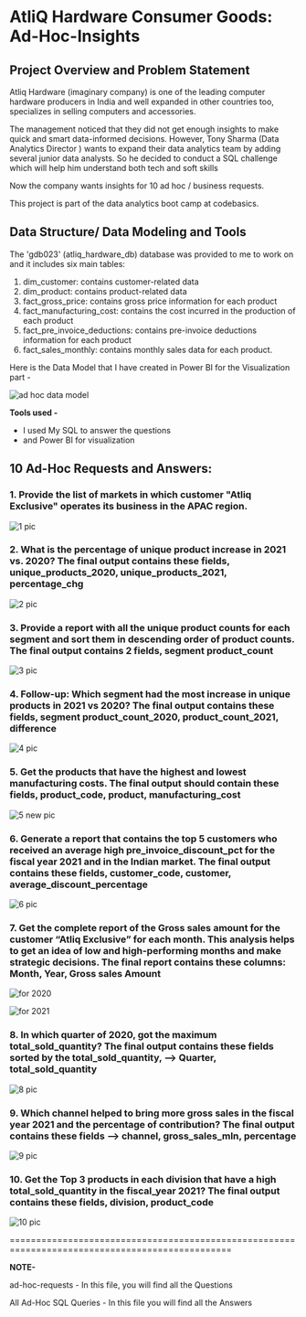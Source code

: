 # AtliQ Hardware Consumer Goods: Ad-Hoc-Insights

## Project Overview and Problem Statement

Atliq Hardware (imaginary company) is one of the leading computer hardware producers in India and well expanded in other countries too, specializes in selling computers and accessories.

The management noticed that they did not get enough insights to make quick and smart data-informed decisions. 
However, Tony Sharma (Data Analytics Director ) wants to expand their data analytics team by adding several junior data analysts. So he decided to conduct a SQL challenge which will help him understand both tech and soft skills

Now the company wants insights for 10 ad hoc / business requests.

This project is part of the data analytics boot camp at codebasics.

## Data Structure/ Data Modeling and Tools

The 'gdb023' (atliq_hardware_db) database was provided to me to work on and it includes six main tables:

1. dim_customer: contains customer-related data
1. dim_product: contains product-related data
1. fact_gross_price: contains gross price information for each product
1. fact_manufacturing_cost: contains the cost incurred in the production of each product
1. fact_pre_invoice_deductions: contains pre-invoice deductions information for each product
1. fact_sales_monthly: contains monthly sales data for each product.

Here is the Data Model that I have created in Power BI for the Visualization part -

![ad hoc data model](https://github.com/Akashsingh1916/AtliQ-Hardware-Consumer-Goods-Ad-Hoc-Insights/assets/146354971/39b5a324-e928-44ab-802b-53afa47eb0ae)


**Tools used -** 

* I used My SQL to answer the questions 
* and Power BI for visualization

## 10 Ad-Hoc Requests and Answers:

### 1. Provide the list of markets in which customer "Atliq Exclusive" operates its business in the APAC region.

![1 pic](https://github.com/Akashsingh1916/AtliQ-Hardware-Consumer-Goods-Ad-Hoc-Insights/assets/146354971/86337bec-7870-4a37-8804-3abe205b7f5f)


### 2. What is the percentage of unique product increase in 2021 vs. 2020? The final output contains these fields, unique_products_2020, unique_products_2021, percentage_chg

![2 pic](https://github.com/Akashsingh1916/AtliQ-Hardware-Consumer-Goods-Ad-Hoc-Insights/assets/146354971/763c2c4e-18d1-45f0-80ed-ba12bdf09950)


### 3. Provide a report with all the unique product counts for each segment and sort them in descending order of product counts. The final output contains 2 fields, segment product_count

![3 pic](https://github.com/Akashsingh1916/AtliQ-Hardware-Consumer-Goods-Ad-Hoc-Insights/assets/146354971/8d3c2cd3-07d4-44c9-aa59-823a197f07df)


### 4. Follow-up: Which segment had the most increase in unique products in 2021 vs 2020? The final output contains these fields, segment product_count_2020, product_count_2021, difference

![4 pic](https://github.com/Akashsingh1916/AtliQ-Hardware-Consumer-Goods-Ad-Hoc-Insights/assets/146354971/be3b7774-b353-412c-8d18-53683074bf27)


### 5. Get the products that have the highest and lowest manufacturing costs. The final output should contain these fields, product_code, product, manufacturing_cost


![5 new pic](https://github.com/Akashsingh1916/AtliQ-Hardware-Consumer-Goods-Ad-Hoc-Insights/assets/146354971/d33ad215-47ea-4e5a-b30c-4285279af6cf)


### 6. Generate a report that contains the top 5 customers who received an average high pre_invoice_discount_pct for the fiscal year 2021 and in the Indian market. The final output contains these fields, customer_code, customer, average_discount_percentage

![6 pic](https://github.com/Akashsingh1916/AtliQ-Hardware-Consumer-Goods-Ad-Hoc-Insights/assets/146354971/1f03ade7-9a03-4a65-b640-a20955a2e462)


### 7. Get the complete report of the Gross sales amount for the customer “Atliq Exclusive” for each month. This analysis helps to get an idea of low and high-performing months and make strategic decisions. The final report contains these columns: Month, Year, Gross sales Amount


![for 2020](https://github.com/Akashsingh1916/AtliQ-Hardware-Consumer-Goods-Ad-Hoc-Insights/assets/146354971/644bc1ae-af83-4057-8432-bfa46952a86a)

![for 2021](https://github.com/Akashsingh1916/AtliQ-Hardware-Consumer-Goods-Ad-Hoc-Insights/assets/146354971/d080160f-84b3-47a5-ad7a-580e1ab42ebb)


### 8. In which quarter of 2020, got the maximum total_sold_quantity? The final output contains these fields sorted by the total_sold_quantity, --> Quarter, total_sold_quantity

![8 pic](https://github.com/Akashsingh1916/AtliQ-Hardware-Consumer-Goods-Ad-Hoc-Insights/assets/146354971/c0a19886-8d49-484c-93db-542d1087c072)


### 9. Which channel helped to bring more gross sales in the fiscal year 2021 and the percentage of contribution? The final output contains these fields --> channel, gross_sales_mln, percentage


![9 pic](https://github.com/Akashsingh1916/AtliQ-Hardware-Consumer-Goods-Ad-Hoc-Insights/assets/146354971/d4e11a9c-5f05-4480-b81a-872a1d878085)


### 10. Get the Top 3 products in each division that have a high total_sold_quantity in the fiscal_year 2021? The final output contains these fields, division, product_code

![10 pic](https://github.com/Akashsingh1916/AtliQ-Hardware-Consumer-Goods-Ad-Hoc-Insights/assets/146354971/a8eca595-dd14-4751-89d3-3031c2200ef7)

================================================================================================

**NOTE-**

ad-hoc-requests - In this file, you will find all the Questions 

All Ad-Hoc SQL Queries - In this file you will find all the Answers
